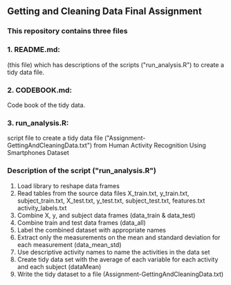 ## Getting and Cleaning Data Final Assignment

### This repository contains three files
### 1. README.md: 
(this file) which has descriptions of the scripts ("run_analysis.R") to create a tidy data file.
### 2. CODEBOOK.md: 
Code book of the tidy data.
### 3. run_analysis.R: 
script file to create a tidy data file ("Assignment-GettingAndCleaningData.txt") from Human Activity Recognition Using Smartphones Dataset

### Description of the script ("run_analysis.R")
1. Load library to reshape data frames
2. Read tables from the source data files 
  X_train.txt,
  y_train.txt,
  subject_train.txt,
  X_test.txt,
  y_test.txt,
  subject_test.txt,
  features.txt
  activity_labels.txt
3. Combine X, y, and subject data frames (data_train & data_test)
4. Combine train and test data frames (data_all)
5. Label the combined dataset with appropriate names
6. Extract only the measurements on the mean and standard deviation for each measurement (data_mean_std)
7. Use descriptive activity names to name the activities in the data set
8. Create tidy data set with the average of each variable for each activity and each subject (dataMean)
9. Write the tidy dataset to a file (Assignment-GettingAndCleaningData.txt) 

